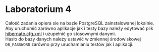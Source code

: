 # Laboratorium 4

Całość zadania opiera sie na bazie PostgreSQL zainstalowanej lokalnie.\
Aby uruchomić zarówno aplikacje jak i testy bazy należy edytować plik [hibernate.cfg.xml](./src/main/resources/hibernate.cfg.xml)
i uzupełnić go stosownymi danymi.\
Hasło do bazy danych należy ustawić w zmiennej środowiskowej `DB_PASSWORD` zarówno przy uruchamianiu testów jak i aplikacji.